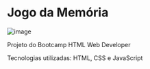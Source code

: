 # Jogo da Memória

![image](https://user-images.githubusercontent.com/65916297/125148617-2153e180-e10a-11eb-8964-0d7542dfc8a5.png)

Projeto do Bootcamp HTML Web Developer

Tecnologias utilizadas: HTML, CSS e JavaScript
